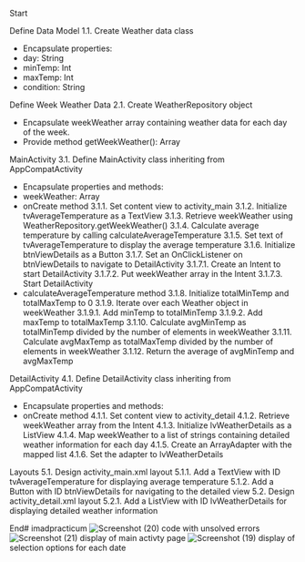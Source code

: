 Start

Define Data Model
1.1. Create Weather data class
- Encapsulate properties:
- day: String
- minTemp: Int
- maxTemp: Int
- condition: String

Define Week Weather Data
2.1. Create WeatherRepository object
- Encapsulate weekWeather array containing weather data for each day of the week.
- Provide method getWeekWeather(): Array<Weather>

MainActivity
3.1. Define MainActivity class inheriting from AppCompatActivity
- Encapsulate properties and methods:
- weekWeather: Array<Weather>
- onCreate method
3.1.1. Set content view to activity_main
3.1.2. Initialize tvAverageTemperature as a TextView
3.1.3. Retrieve weekWeather using WeatherRepository.getWeekWeather()
3.1.4. Calculate average temperature by calling calculateAverageTemperature
3.1.5. Set text of tvAverageTemperature to display the average temperature
3.1.6. Initialize btnViewDetails as a Button
3.1.7. Set an OnClickListener on btnViewDetails to navigate to DetailActivity
3.1.7.1. Create an Intent to start DetailActivity
3.1.7.2. Put weekWeather array in the Intent
3.1.7.3. Start DetailActivity
- calculateAverageTemperature method
3.1.8. Initialize totalMinTemp and totalMaxTemp to 0
3.1.9. Iterate over each Weather object in weekWeather
3.1.9.1. Add minTemp to totalMinTemp
3.1.9.2. Add maxTemp to totalMaxTemp
3.1.10. Calculate avgMinTemp as totalMinTemp divided by the number of elements in weekWeather
3.1.11. Calculate avgMaxTemp as totalMaxTemp divided by the number of elements in weekWeather
3.1.12. Return the average of avgMinTemp and avgMaxTemp

DetailActivity
4.1. Define DetailActivity class inheriting from AppCompatActivity
- Encapsulate properties and methods:
- onCreate method
4.1.1. Set content view to activity_detail
4.1.2. Retrieve weekWeather array from the Intent
4.1.3. Initialize lvWeatherDetails as a ListView
4.1.4. Map weekWeather to a list of strings containing detailed weather information for each day
4.1.5. Create an ArrayAdapter with the mapped list
4.1.6. Set the adapter to lvWeatherDetails

Layouts
5.1. Design activity_main.xml layout
5.1.1. Add a TextView with ID tvAverageTemperature for displaying average temperature
5.1.2. Add a Button with ID btnViewDetails for navigating to the detailed view
5.2. Design activity_detail.xml layout
5.2.1. Add a ListView with ID lvWeatherDetails for displaying detailed weather information

End# imadpracticum
![Screenshot (20)](https://github.com/EzraZRNaid00/imadpracticum/assets/165680709/e3129794-b399-458c-a31f-eaa17f60d9e4) code with unsolved errors
![Screenshot (21)](https://github.com/EzraZRNaid00/imadpracticum/assets/165680709/982c5065-3afa-402f-93e5-1b6984171a18) display of main activty page
![Screenshot (19)](https://github.com/EzraZRNaid00/imadpracticum/assets/165680709/76f09c76-95c5-48e1-849b-5a5a161b0f74)  display of selection options for each date


